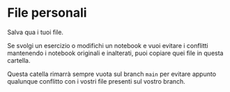 # File personali

Salva qua i tuoi file.

Se svolgi un esercizio o modifichi un notebook e vuoi evitare i conflitti
mantenendo i notebook originali e inalterati, puoi copiare quei file in questa
cartella.

Questa catella rimarrà sempre vuota sul branch `main` per evitare appunto
qualunque conflitto con i vostri file presenti sul vostro branch.